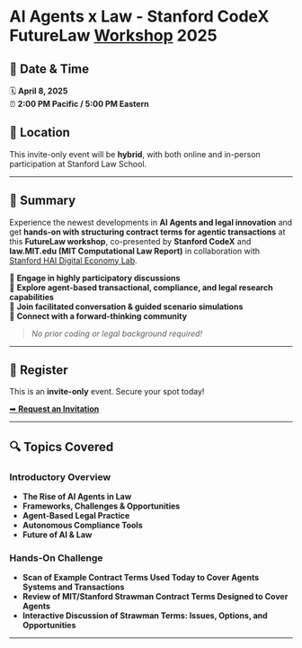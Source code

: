 # AI Agents x Law - Stanford CodeX FutureLaw [Workshop](https://computationallaw.org) 2025

## 📅 Date & Time
🗓 **April 8, 2025**  
⏰ **2:00 PM Pacific / 5:00 PM Eastern**  

## 📍 Location
This invite-only event will be **hybrid**, with both online and in-person participation at Stanford Law School.

---

## 🚀 Summary
Experience the newest developments in **AI Agents and legal innovation** and get **hands-on with structuring contract terms for agentic transactions** at this **FutureLaw workshop**, co-presented by **Stanford CodeX** and **law.MIT.edu (MIT Computational Law Report)** in collaboration with [Stanford HAI Digital Economy Lab](https://digitaleconomy.stanford.edu/).

🔹 **Engage in highly participatory discussions**  
🔹 **Explore agent-based transactional, compliance, and legal research capabilities**  
🔹 **Join facilitated conversation & guided scenario simulations**  
🔹 **Connect with a forward-thinking community**  

> *No prior coding or legal background required!*

---

## 📝 Register
This is an **invite-only** event. Secure your spot today!

[➡ **Request an Invitation**](https://forms.gle/bew2BymfMSf6S8zj6)



---

## 🔍 Topics Covered

### Introductory Overview
- **The Rise of AI Agents in Law**
- **Frameworks, Challenges & Opportunities**
- **Agent-Based Legal Practice**
- **Autonomous Compliance Tools**
- **Future of AI & Law**

### Hands-On Challenge
- **Scan of Example Contract Terms Used Today to Cover Agents Systems and Transactions**
- **Review of MIT/Stanford Strawman Contract Terms Designed to Cover Agents**
- **Interactive Discussion of Strawman Terms: Issues, Options, and Opportunities**


---
